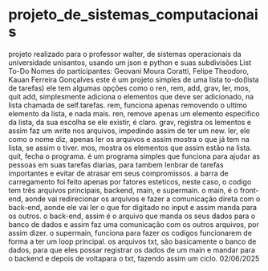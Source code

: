 # projeto_de_sistemas_computacionais
projeto realizado para o professor walter, de sistemas operacionais da universidade unisantos, usando um json e python e suas subdivisões
List To-Do
Nomes do participantes: Geovani Moura Coratti, Felipe Theodoro, Kauan Ferreira Gonçalves
este é um projeto simples de uma lista to-do(lista de tarefas)
ele tem algumas opções como o ren, rem, add, grav, ler, mos, quit
add, simplesmente adiciona o elementos que deve ser adicionado, na lista chamada de self.tarefas.
rem, funciona apenas removendo o ultimo elemento da lista, e nada mais.
ren, remove apenas um elemento especifico da lista, da sua escolha se ele existir, é claro.
grav, registra os lementos e assim faz um write nos arquivos, impedindo assim de ter um new.
ler, ele como o nome diz, apenas ler os arquivos e assim mostra o que já tem na lista, se assim o tiver.
mos, mostra os elementos que assim estão na lista.
quit, fecha o programa.
é um programa simples que funciona para ajudar as pessoas em suas tarefas diarias, para tambem lenbrar de tarefas importantes e evitar de atrasar em seus compromissos.
a barra de carregamento foi feito apenas por fatores esteticos, neste caso, o codigo tem três arquivos principais, backend, main, e supermain.
o main, é o front-end, aonde vai redirecionar os arquivos e fazer a comunicação direta com o back-end, aonde ele vai ler o que for digitado no input e assim manda para os outros.
o back-end, assim é o arquivo que manda os seus dados para o banco de dados e assim faz uma comunicação com os outros arquivos, por assim dizer.
o supermain, funciona para fazer os codigos funcionarem de forma a ter um loop principal.
os arquivos txt, são basicamente o banco de dados, para que eles possar registrar os dados de um main e mandar para o backend e depois de voltapara o txt, fazendo assim um ciclo.
02/06/2025
